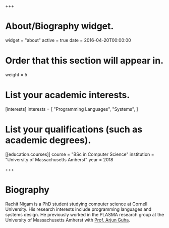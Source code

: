 +++
# About/Biography widget.
widget = "about"
active = true
date = 2016-04-20T00:00:00

# Order that this section will appear in.
weight = 5

# List your academic interests.
[interests]
  interests = [
    "Programming Languages",
    "Systems",
  ]

# List your qualifications (such as academic degrees).

[[education.courses]]
  course = "BSc in Computer Science"
  institution = "University of Massachusetts Amherst"
  year = 2018

+++

# Biography

Rachit Nigam is a PhD student studying computer science at Cornell University. His research interests include programming languages and systems design. He previously worked in the PLASMA research group at the University of Massachusetts Amherst with [Prof. Arjun Guha](http://people.cs.umass.edu/rnigam).
